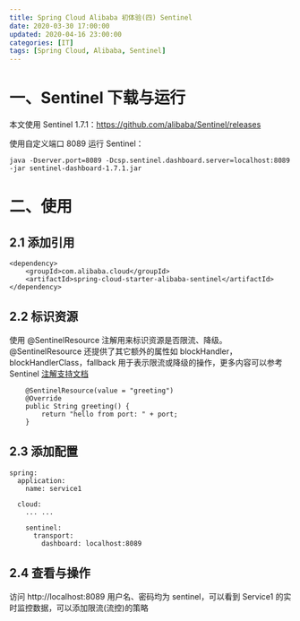 ```yaml
---
title: Spring Cloud Alibaba 初体验(四) Sentinel
date: 2020-03-30 17:00:00
updated: 2020-04-16 23:00:00
categories: [IT]
tags: [Spring Cloud, Alibaba, Sentinel]
---
```


# 一、Sentinel 下载与运行

本文使用 Sentinel 1.7.1：https://github.com/alibaba/Sentinel/releases

使用自定义端口 8089 运行 Sentinel：

```
java -Dserver.port=8089 -Dcsp.sentinel.dashboard.server=localhost:8089 -jar sentinel-dashboard-1.7.1.jar
```

# 二、使用

## 2.1 添加引用

```
<dependency>
	<groupId>com.alibaba.cloud</groupId>
	<artifactId>spring-cloud-starter-alibaba-sentinel</artifactId>
</dependency>
```

## 2.2 标识资源

使用 @SentinelResource 注解用来标识资源是否限流、降级。@SentinelResource 还提供了其它额外的属性如 blockHandler，blockHandlerClass，fallback 用于表示限流或降级的操作，更多内容可以参考 Sentinel [注解支持文档](https://github.com/alibaba/Sentinel/wiki/注解支持)

```
	@SentinelResource(value = "greeting")
    @Override
    public String greeting() {
        return "hello from port: " + port;
    }
```

## 2.3 添加配置

```
spring:
  application:
    name: service1

  cloud:
	... ...

    sentinel:
      transport:
        dashboard: localhost:8089
```

## 2.4 查看与操作

访问 http://localhost:8089 用户名、密码均为 sentinel，可以看到 Service1 的实时监控数据，可以添加限流(流控)的策略